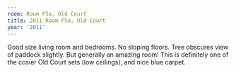 ```yaml
---
room: Room F5a, Old Court
title: 2011 Room F5a, Old Court
year: '2011'
---
```


Good size living room and bedrooms.  No sloping floors.  Tree obscures view of paddock slightly. But generally an amazing room! This is definitely one of the cosier Old Court sets (low ceilings), and nice blue carpet.